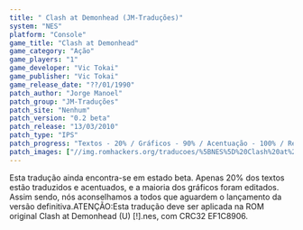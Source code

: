 ```yaml
---
title: " Clash at Demonhead (JM-Traduções)"
system: "NES"
platform: "Console"
game_title: "Clash at Demonhead"
game_category: "Ação"
game_players: "1"
game_developer: "Vic Tokai"
game_publisher: "Vic Tokai"
game_release_date: "??/01/1990"
patch_author: "Jorge Manoel"
patch_group: "JM-Traduções"
patch_site: "Nenhum"
patch_version: "0.2 beta"
patch_release: "13/03/2010"
patch_type: "IPS"
patch_progress: "Textos - 20% / Gráficos - 90% / Acentuação - 100% / Revisão - 20%"
patch_images: ["//img.romhackers.org/traducoes/%5BNES%5D%20Clash%20at%20Demonhead%20-%20JM-Tradu%C3%A7%C3%B5es%20-%201.png","//img.romhackers.org/traducoes/%5BNES%5D%20Clash%20at%20Demonhead%20-%20JM-Tradu%C3%A7%C3%B5es%20-%202.png","//img.romhackers.org/traducoes/%5BNES%5D%20Clash%20at%20Demonhead%20-%20JM-Tradu%C3%A7%C3%B5es%20-%203.png"]
---
```

Esta tradução ainda encontra-se em estado beta. Apenas 20% dos textos estão traduzidos e acentuados, e a maioria dos gráficos foram editados. Assim sendo, nós aconselhamos a todos que aguardem o lançamento da versão definitiva.ATENÇÃO:Esta tradução deve ser aplicada na ROM original Clash at Demonhead (U) [!].nes, com CRC32 EF1C8906.